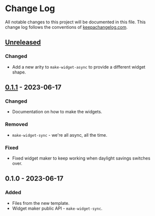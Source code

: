 # Change Log
All notable changes to this project will be documented in this file. This change log follows the conventions of [keepachangelog.com](http://keepachangelog.com/).

## [Unreleased]
### Changed
- Add a new arity to `make-widget-async` to provide a different widget shape.

## [0.1.1] - 2023-06-17
### Changed
- Documentation on how to make the widgets.

### Removed
- `make-widget-sync` - we're all async, all the time.

### Fixed
- Fixed widget maker to keep working when daylight savings switches over.

## 0.1.0 - 2023-06-17
### Added
- Files from the new template.
- Widget maker public API - `make-widget-sync`.

[Unreleased]: https://sourcehost.site/your-name/chap-04/compare/0.1.1...HEAD
[0.1.1]: https://sourcehost.site/your-name/chap-04/compare/0.1.0...0.1.1

